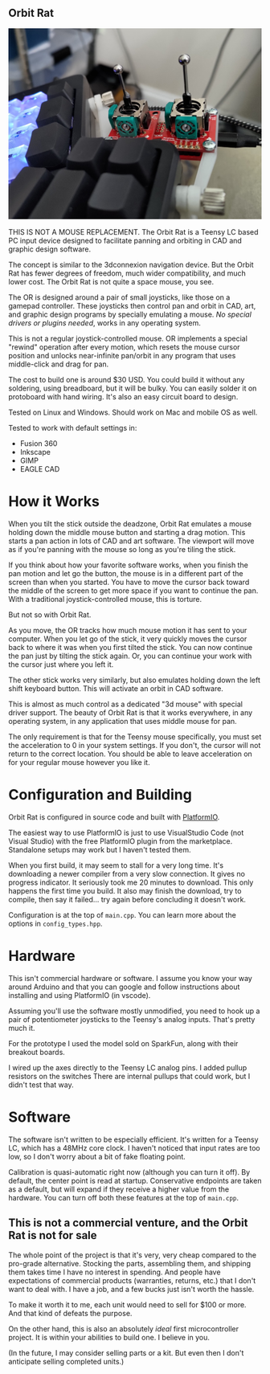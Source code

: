 Orbit Rat
---------
![Orbit Rat prototype](sticks.jpeg)

THIS IS NOT A MOUSE REPLACEMENT. The Orbit Rat is a Teensy LC based PC input device designed
to facilitate panning and orbiting in CAD and graphic design software.

The concept is similar to the 3dconnexion navigation device. But the Orbit Rat has fewer 
degrees of freedom, much wider compatibility, and much lower cost. The Orbit Rat is not 
quite a space mouse, you see.

The OR is designed around a pair of small joysticks, like those on a gamepad controller. These 
joysticks then control pan and orbit in CAD, art, and graphic design programs by specially
emulating a mouse. _No special drivers or plugins needed_, works in any operating system.

This is not a regular joystick-controlled mouse. OR implements a special "rewind" operation
after every motion, which resets the mouse cursor position and unlocks near-infinite pan/orbit 
in any program that uses middle-click and drag for pan.

The cost to build one is around $30 USD. You could build it without any soldering, using
breadboard, but it will be bulky. You can easily solder it on protoboard with hand wiring.
It's also an easy circuit board to design.

Tested on Linux and Windows. Should work on Mac and mobile OS as well.

Tested to work with default settings in:

* Fusion 360
* Inkscape
* GIMP
* EAGLE CAD


# How it Works

When you tilt the stick outside the deadzone, Orbit Rat emulates a mouse holding down the middle
mouse button and starting a drag motion. This starts a pan action in lots of CAD and art software. 
The viewport will move as if you're panning with the mouse so long as you're tiling the stick.

If you think about how your favorite software works, when you finish the pan motion and let go the button,
the mouse is in a different part of the screen than when you started. You have to 
move the cursor back toward the middle of the screen to get more space if you want to continue the pan. 
With a traditional joystick-controlled mouse, this is torture.

But not so with Orbit Rat.

As you move, the OR tracks how much mouse motion it has sent to your computer. When you let
go of the stick, it very quickly moves the cursor back to where it was when you first tilted the stick. 
You can now continue the pan just by tilting the stick again. Or, you can continue your work 
with the cursor just where you left it.

The other stick works very similarly, but also emulates holding down the left shift keyboard button. 
This will activate an orbit in CAD software.

This is almost as much control as a dedicated "3d mouse" with special driver support. The beauty of 
Orbit Rat is that it works everywhere, in any operating system, in any application that uses middle 
mouse for pan.

The only requirement is that for the Teensy mouse specifically, you must set the acceleration to 0 in your
system settings. If you don't, the cursor will not return to the correct location. You should be able
to leave acceleration on for your regular mouse however you like it.

# Configuration and Building

Orbit Rat is configured in source code and built with [PlatformIO](https://platformio.org/).

The easiest way to use PlatformIO is just to use VisualStudio Code (not Visual Studio) with
the free PlatformIO plugin from the marketplace. Standalone setups may work but I haven't
tested them.

When you first build, it may seem to stall for a very long time. It's downloading a newer
compiler from a very slow connection. It gives no progress indicator. It seriously
took me 20 minutes to download. This only happens the first time you build. It also
may finish the download, try to compile, then say it failed... try again before
concluding it doesn't work.

Configuration is at the top of `main.cpp`. You can learn more about the options in 
`config_types.hpp`.

# Hardware

This isn't commercial hardware or software. I assume you know your way around Arduino
and that you can google and follow instructions about installing and using 
PlatformIO (in vscode).

Assuming you'll use the software mostly unmodified, you need to hook up a pair of
potentiometer joysticks to the Teensy's analog inputs. That's pretty much it.

For the prototype I used the model sold on SparkFun, along with their breakout boards. 

I wired up the axes directly to the Teensy LC analog pins. I added pullup resistors on the switches
There are internal pullups that could work, but I didn't test that way.


# Software

The software isn't written to be especially efficient. It's written for a Teensy LC,
which has a 48MHz core clock. I haven't noticed that input rates are too low, so
I don't worry about a bit of fake floating point.

Calibration is quasi-automatic right now (although you can turn it off). By default, 
the center point is read at startup. Conservative endpoints are taken as a default,
but will expand if they receive a higher value from the hardware. You can turn
off both these features at the top of `main.cpp`.

## This is not a commercial venture, and the Orbit Rat is not for sale

The whole point of the project is that it's very, very cheap compared to the pro-grade
alternative. Stocking the parts, assembling them, and shipping them takes time
I have no interest in spending. And people have expectations of commercial products
(warranties, returns, etc.) that I don't want to deal with. I have a job, and a
few bucks just isn't worth the hassle.

To make it worth it to me, each unit would need to sell for $100 or more. And
that kind of defeats the purpose.

On the other hand, this is also an absolutely _ideal_ first microcontroller project.
It is within your abilities to build one. I believe in you.

(In the future, I may consider selling parts or a kit. But even then I don't 
anticipate selling completed units.)